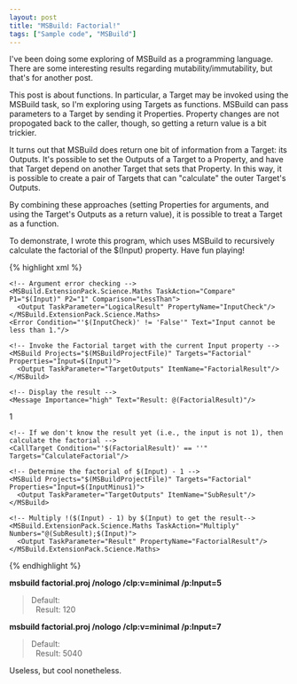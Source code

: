 ```yaml
---
layout: post
title: "MSBuild: Factorial!"
tags: ["Sample code", "MSBuild"]
---
```



I've been doing some exploring of MSBuild as a programming language. There are some interesting results regarding mutability/immutability, but that's for another post.





This post is about functions. In particular, a Target may be invoked using the MSBuild task, so I'm exploring using Targets as functions. MSBuild can pass parameters to a Target by sending it Properties. Property changes are not propogated back to the caller, though, so getting a return value is a bit trickier.





It turns out that MSBuild does return one bit of information from a Target: its Outputs. It's possible to set the Outputs of a Target to a Property, and have that Target depend on another Target that sets that Property. In this way, it is possible to create a pair of Targets that can "calculate" the outer Target's Outputs.





By combining these approaches (setting Properties for arguments, and using the Target's Outputs as a return value), it is possible to treat a Target as a function.





To demonstrate, I wrote this program, which uses MSBuild to recursively calculate the factorial of the $(Input) property. Have fun playing!



{% highlight xml %}<Project ToolsVersion="3.5" xmlns="http://schemas.microsoft.com/developer/msbuild/2003">
  <Import Project="$(MSBuildExtensionsPath)\ExtensionPack\MSBuild.ExtensionPack.tasks"/>

  <!-- Factorial program using MSBuild recursively -->

  <Target Name="Default">
    <!-- Display usage -->
    <Error Condition="'$(Input)' == ''" Text="Usage: msbuild factorial.proj [/nologo] [/clp:v=minimal] /p:Input=nnn"/>

    <!-- Argument error checking -->
    <MSBuild.ExtensionPack.Science.Maths TaskAction="Compare" P1="$(Input)" P2="1" Comparison="LessThan">
      <Output TaskParameter="LogicalResult" PropertyName="InputCheck"/>
    </MSBuild.ExtensionPack.Science.Maths>
    <Error Condition="'$(InputCheck)' != 'False'" Text="Input cannot be less than 1."/>

    <!-- Invoke the Factorial target with the current Input property -->
    <MSBuild Projects="$(MSBuildProjectFile)" Targets="Factorial" Properties="Input=$(Input)">
      <Output TaskParameter="TargetOutputs" ItemName="FactorialResult"/>
    </MSBuild>

    <!-- Display the result -->
    <Message Importance="high" Text="Result: @(FactorialResult)"/>
  </Target>

  <!-- The Factorial target uses FactorialCore to do the calculation, storing the result in FactorialResult -->
  <Target Name="Factorial" DependsOnTargets="FactorialCore" Outputs="$(FactorialResult)" />

  <Target Name="FactorialCore">
    <!-- If the input is 1, then the factorial is 1 -->
    <PropertyGroup Condition="'$(Input)' == '1'">
      <FactorialResult>1</FactorialResult>
    </PropertyGroup>

    <!-- If we don't know the result yet (i.e., the input is not 1), then calculate the factorial -->
    <CallTarget Condition="'$(FactorialResult)' == ''" Targets="CalculateFactorial"/>
  </Target>

  <Target Name="CalculateFactorial">
    <!-- Subtract 1 from $(Input) -->
    <MSBuild.ExtensionPack.Science.Maths TaskAction="Subtract" Numbers="$(Input);1">
      <Output TaskParameter="Result" PropertyName="InputMinus1"/>
    </MSBuild.ExtensionPack.Science.Maths>

    <!-- Determine the factorial of $(Input) - 1 -->
    <MSBuild Projects="$(MSBuildProjectFile)" Targets="Factorial" Properties="Input=$(InputMinus1)">
      <Output TaskParameter="TargetOutputs" ItemName="SubResult"/>
    </MSBuild>

    <!-- Multiply !($(Input) - 1) by $(Input) to get the result-->
    <MSBuild.ExtensionPack.Science.Maths TaskAction="Multiply" Numbers="@(SubResult);$(Input)">
      <Output TaskParameter="Result" PropertyName="FactorialResult"/>
    </MSBuild.ExtensionPack.Science.Maths>
  </Target>

  <!-- Maybe I just have way too much time on my hands... -->
</Project>
{% endhighlight %}



**msbuild factorial.proj /nologo /clp:v=minimal /p:Input=5**


> Default:  
> &nbsp; Result: 120




**msbuild factorial.proj /nologo /clp:v=minimal /p:Input=7**


> Default:  
> &nbsp; Result: 5040




Useless, but cool nonetheless.

